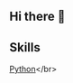 ## Hi there 👋


## Skills
[Python]([https://img.shields.io/badge/Python-green](https://img.shields.io/badge/Python-green?style=flat&logo=python&color=green))</br>
